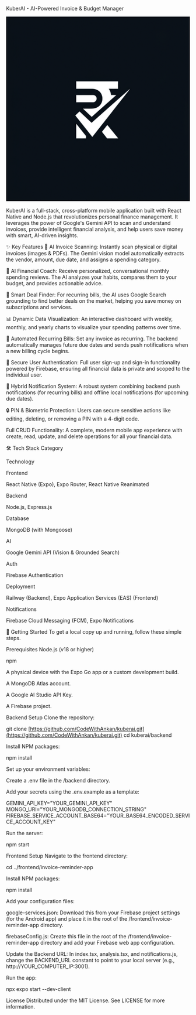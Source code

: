 KuberAI - AI-Powered Invoice & Budget Manager
<p align="center">
<img src="assets/images/icon.png" alt="KuberAI Banner">
</p>

KuberAI is a full-stack, cross-platform mobile application built with React Native and Node.js that revolutionizes personal finance management. It leverages the power of Google's Gemini API to scan and understand invoices, provide intelligent financial analysis, and help users save money with smart, AI-driven insights.

✨ Key Features
📄 AI Invoice Scanning: Instantly scan physical or digital invoices (images & PDFs). The Gemini vision model automatically extracts the vendor, amount, due date, and assigns a spending category.

🤖 AI Financial Coach: Receive personalized, conversational monthly spending reviews. The AI analyzes your habits, compares them to your budget, and provides actionable advice.

💸 Smart Deal Finder: For recurring bills, the AI uses Google Search grounding to find better deals on the market, helping you save money on subscriptions and services.

📊 Dynamic Data Visualization: An interactive dashboard with weekly, monthly, and yearly charts to visualize your spending patterns over time.

🔄 Automated Recurring Bills: Set any invoice as recurring. The backend automatically manages future due dates and sends push notifications when a new billing cycle begins.

🔐 Secure User Authentication: Full user sign-up and sign-in functionality powered by Firebase, ensuring all financial data is private and scoped to the individual user.

🔔 Hybrid Notification System: A robust system combining backend push notifications (for recurring bills) and offline local notifications (for upcoming due dates).

🔒 PIN & Biometric Protection: Users can secure sensitive actions like editing, deleting, or removing a PIN with a 4-digit code.

Full CRUD Functionality: A complete, modern mobile app experience with create, read, update, and delete operations for all your financial data.

🛠️ Tech Stack
Category

Technology

Frontend

React Native (Expo), Expo Router, React Native Reanimated

Backend

Node.js, Express.js

Database

MongoDB (with Mongoose)

AI

Google Gemini API (Vision & Grounded Search)

Auth

Firebase Authentication

Deployment

Railway (Backend), Expo Application Services (EAS) (Frontend)

Notifications

Firebase Cloud Messaging (FCM), Expo Notifications

🚀 Getting Started
To get a local copy up and running, follow these simple steps.

Prerequisites
Node.js (v18 or higher)

npm

A physical device with the Expo Go app or a custom development build.

A MongoDB Atlas account.

A Google AI Studio API Key.

A Firebase project.

Backend Setup
Clone the repository:

git clone [https://github.com/CodeWithAnkan/kuberai.git](https://github.com/CodeWithAnkan/kuberai.git)
cd kuberai/backend

Install NPM packages:

npm install

Set up your environment variables:

Create a .env file in the /backend directory.

Add your secrets using the .env.example as a template:

GEMINI_API_KEY="YOUR_GEMINI_API_KEY"
MONGO_URI="YOUR_MONGODB_CONNECTION_STRING"
FIREBASE_SERVICE_ACCOUNT_BASE64="YOUR_BASE64_ENCODED_SERVICE_ACCOUNT_KEY"

Run the server:

npm start

Frontend Setup
Navigate to the frontend directory:

cd ../frontend/invoice-reminder-app

Install NPM packages:

npm install

Add your configuration files:

google-services.json: Download this from your Firebase project settings (for the Android app) and place it in the root of the /frontend/invoice-reminder-app directory.

firebaseConfig.js: Create this file in the root of the /frontend/invoice-reminder-app directory and add your Firebase web app configuration.

Update the Backend URL: In index.tsx, analysis.tsx, and notifications.js, change the BACKEND_URL constant to point to your local server (e.g., http://YOUR_COMPUTER_IP:3001).

Run the app:

npx expo start --dev-client

License
Distributed under the MIT License. See LICENSE for more information.
